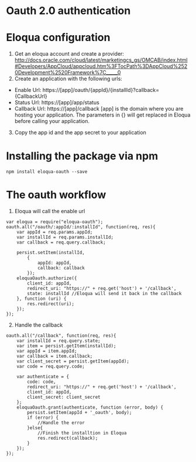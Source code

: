 # Oauth 2.0 authentication

# Eloqua configuration
1. Get an eloqua account and create a provider: http://docs.oracle.com/cloud/latest/marketingcs_gs/OMCAB/index.html#Developers/AppCloud/appcloud.htm%3FTocPath%3DAppCloud%2520Development%2520Framework%7C_____0
2. Create an application with the following urls:
* Enable Url: https://[app]/oauth/{appId}/{installId}?callback={CallbackUrl}
* Status Url: https://[app]/app/status
* Callback Url: https://[app]/callback
[app] is the domain where you are hosting your application.
The parameters in {} will get replaced in Eloqua before calling your application.
3. Copy the app id and the app secret to your application

# Installing the package via npm
```
npm install eloqua-oauth --save
```

# The oauth workflow
1. Eloqua will call the enable url
```
var eloqua = require("eloqua-oauth");
oauth.all("/oauth/:appId/:installId", function(req, res){
    var appId = req.params.appId;
    var installId = req.params.installId;
    var callback = req.query.callback;
    
    persist.setItem(installId,
        {
            appId: appId,
            callback: callback
        });                    
    eloquaOauth.authorize({
        client_id: appId,
        redirect_uri: "https://" + req.get('host') + '/callback',
        state: installId //Eloqua will send it back in the callback
    }, function (uri) {
        res.redirect(uri);
    });
});
```

2. Handle the callback
```
oauth.all("/callback", function(req, res){
    var installId = req.query.state;
    var item = persist.getItem(installId);
    var appId = item.appId;
    var callback = item.callback;
    var client_secret = persist.getItem(appId);
    var code = req.query.code;
    
    var authenticate = {
        code: code,
        redirect_uri: "https://" + req.get('host') + '/callback',
        client_id: appId,
        client_secret: client_secret
    };
    eloquaOauth.grant(authenticate, function (error, body) {
        persist.setItem(appId + '_oauth', body);                    
        if (error) {
            //Handle the error
        }else{
			//Finish the installtion in Eloqua
            res.redirect(callback);
        }
    });
});
```